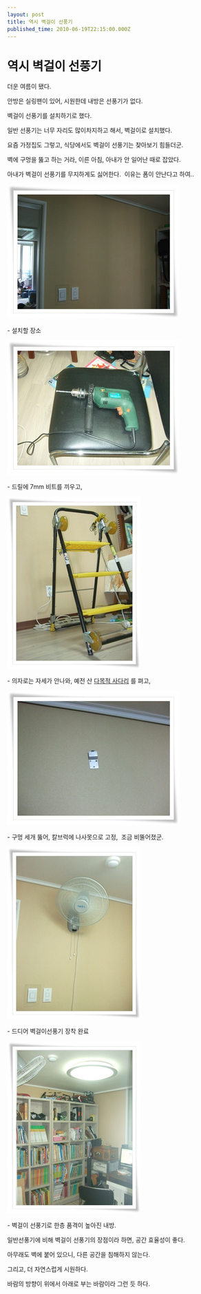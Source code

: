 ```yaml
---
layout: post
title: 역시 벽걸이 선풍기
published_time: 2010-06-19T22:15:00.000Z
---
```


# 역시 벽걸이 선풍기


더운 여름이 됐다.

안방은 실링팬이 있어, 시원한데 내방은 선풍기가 없다.

벽걸이 선풍기를 설치하기로 했다.

일반 선풍기는 너무 자리도 많이차지하고 해서, 벽걸이로 설치했다.

요즘 가정집도 그렇고, 식당에서도 벽걸이 선풍기는 찾아보기 힘들더군.

벽에 구멍을 뚫고 하는 거라, 이른 아침, 아내가 안 일어난 때로 잡았다.

아내가 벽걸이 선풍기를 무지하게도 싫어한다.  이유는 폼이 안난다고 하여..

![](../pds/201006/19/80/a0109780_4c1cc0c9da7d9.jpg)

\- 설치할 장소

![](../pds/201006/19/80/a0109780_4c1cc0ca67434.jpg)

\- 드릴에 7mm 비트를 끼우고,

![](../pds/201006/19/80/a0109780_4c1cc0ca3813e.jpg)

\- 의자로는 자세가 안나와, 예전 산 [다목적 사다리](../9291977.html) 를 펴고,

![](../pds/201006/19/80/a0109780_4c1cc0cb6b303.jpg)

\- 구멍 세개 뚫어, 칼브럭에 나사못으로 고정,  조금 비뚤어졌군.

![](../pds/201006/19/80/a0109780_4c1cc0cb1c3a0.jpg)

\- 드디어 벽걸이선풍기 장착 완료

![](../pds/201006/19/80/a0109780_4c1cc0cca75c4.jpg)

\- 벽걸이 선풍기로 한층 품격이 높아진 내방.

일반선풍기에 비해 벽걸이 선풍기의 장점이라 하면, 공간 효율성이 좋다.

아무래도 벽에 붙어 있으니, 다른 공간을 침해하지 않는다.

그리고, 더 자연스럽게 시원하다.

바람의 방향이 위에서 아래로 부는 바람이라 그런 듯 하다.

